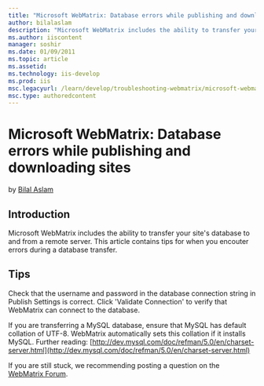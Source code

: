 ```yaml
---
title: "Microsoft WebMatrix: Database errors while publishing and downloading sites | Microsoft Docs"
author: bilalaslam
description: "Microsoft WebMatrix includes the ability to transfer your site's database to and from a remote server. This article contains tips for when you encouter error..."
ms.author: iiscontent
manager: soshir
ms.date: 01/09/2011
ms.topic: article
ms.assetid: 
ms.technology: iis-develop
ms.prod: iis
msc.legacyurl: /learn/develop/troubleshooting-webmatrix/microsoft-webmatrix-database-errors-while-publishing-and-downloading-sites
msc.type: authoredcontent
---
```

Microsoft WebMatrix: Database errors while publishing and downloading sites
====================
by [Bilal Aslam](https://github.com/bilalaslam)

## Introduction

Microsoft WebMatrix includes the ability to transfer your site's database to and from a remote server. This article contains tips for when you encouter errors during a database transfer.

## Tips

Check that the username and password in the database connection string in Publish Settings is correct. Click 'Validate Connection' to verify that WebMatrix can connect to the database.

If you are transferring a MySQL database, ensure that MySQL has default collation of UTF-8. WebMatrix automatically sets this collation if it installs MySQL. Further reading: [http://dev.mysql.com/doc/refman/5.0/en/charset-server.html](http://dev.mysql.com/doc/refman/5.0/en/charset-server.html)

If you are still stuck, we recommending posting a question on the [WebMatrix Forum](https://forums.iis.net/1166.aspx).
